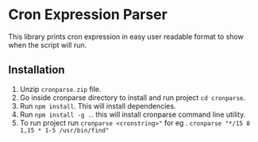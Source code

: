 
# Cron Expression Parser

This library prints cron expression in easy user readable format to show when the script will run.

## Installation 
1. Unzip `cronparse.zip` file.
2. Go inside cronparse directory to install and run project `cd cronparse`.
3. Run `npm install`. This will install dependencies.
4. Run `npm install -g .`. this will install cronparse command line utility.
5. To run project run `cronparse <cronstring>"`
    for eg . `cronparse "*/15 0 1,15 * 1-5 /usr/bin/find"`
    



